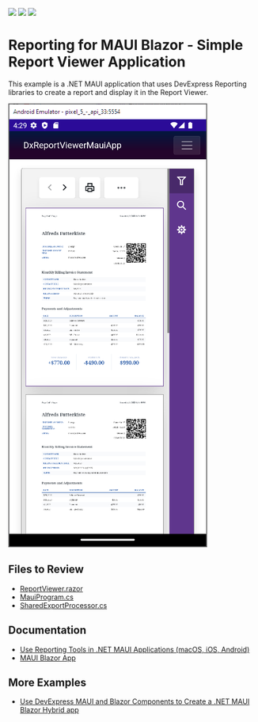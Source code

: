 <!-- default badges list -->
![](https://img.shields.io/endpoint?url=https://codecentral.devexpress.com/api/v1/VersionRange/649738377/23.1.3%2B)
[![](https://img.shields.io/badge/Open_in_DevExpress_Support_Center-FF7200?style=flat-square&logo=DevExpress&logoColor=white)](https://supportcenter.devexpress.com/ticket/details/T1170043)
[![](https://img.shields.io/badge/📖_How_to_use_DevExpress_Examples-e9f6fc?style=flat-square)](https://docs.devexpress.com/GeneralInformation/403183)
<!-- default badges end -->
# Reporting for MAUI Blazor - Simple Report Viewer Application

This example is a .NET MAUI application that uses DevExpress Reporting libraries to create a report and display it in the Report Viewer.


![DevExpress Reporting for Blazor MAUI - Android Emulator](Images/emulator.png)

## Files to Review

- [ReportViewer.razor](DxReportViewerMauiApp/Pages/ReportViewer.razor)
- [MauiProgram.cs](DxReportViewerMauiApp/MauiProgram.cs)
- [SharedExportProcessor.cs](DxReportViewerMauiApp/SharedReportExportProcessor.cs)

## Documentation
- [Use Reporting Tools in .NET MAUI Applications (macOS, iOS, Android)](https://docs.devexpress.com/XtraReports/404425/dot-net-maui-reporting/use-reporting-in-maui-apps?v=23.1)
- [MAUI Blazor App](https://docs.devexpress.com/Blazor/404121/get-started/blazor-hybrid/maui-blazor-app)

## More Examples

- [Use DevExpress MAUI and Blazor Components to Create a .NET MAUI Blazor Hybrid app](https://github.com/DevExpress-Examples/blazor-maui-hybrid-app)
